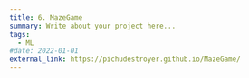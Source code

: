 ```yaml
---
title: 6. MazeGame
summary: Write about your project here...
tags:
  - ML
#date: 2022-01-01
external_link: https://pichudestroyer.github.io/MazeGame/
---
```

